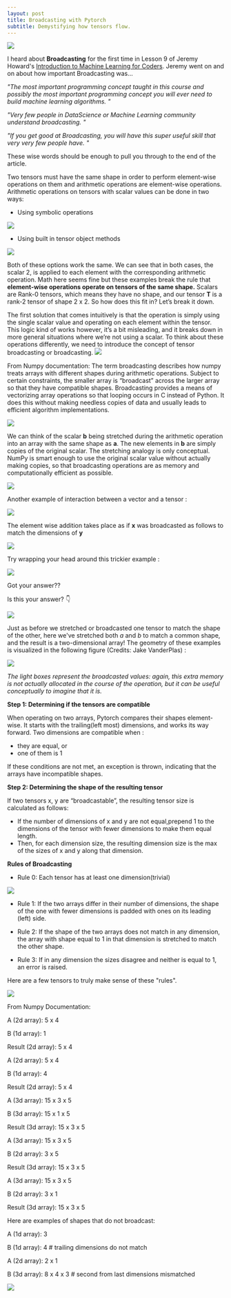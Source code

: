 ```yaml
---
layout: post
title: Broadcasting with Pytorch
subtitle: Demystifying how tensors flow.
---
```


![](https://i.ibb.co/qNkt1vw/Pytorchv-Tf.jpg)

I heard about **Broadcasting** for the first time in Lesson 9 of Jeremy Howard's [Introduction to Machine Learning for Coders](http://course18.fast.ai/ml). Jeremy went on and on about how important Broadcasting was...

*"The most important programming concept taught in this course and possibly the most important programming concept you will ever need to build machine learning algorithms. "*

*"Very few people in DataScience or Machine Learning community understand broadcasting. "*

*"If you get good at Broadcasting, you will have this super useful skill that very very few people have. "*

These wise words should be enough to pull you through to the end of the article.

Two tensors must have the same shape in order to perform element-wise operations on them and arithmetic operations are element-wise operations. Arithmetic operations on tensors with scalar values can be done in two ways: 

* Using symbolic operations

![](https://github.com/jidindinesh/jidindinesh.github.io/blob/master/assets/symbolic.PNG)

* Using built in tensor object methods

![](https://github.com/jidindinesh/jidindinesh.github.io/blob/master/assets/builtintensorobjmethods.PNG)

Both of these options work the same. We can see that in both cases, the scalar 2, is applied to each element with the corresponding arithmetic operation. Math here seems fine but these examples break the rule that **element-wise operations operate on tensors of the same shape.**
Scalars are Rank-0 tensors, which means they have no shape, and our tensor **T** is a rank-2 tensor of shape 2 x 2. So how does this fit in? Let’s break it down.

The first solution that comes intuitively is that the operation is simply using the single scalar value and operating on each element within the tensor. This logic kind of works however, it’s a bit misleading, and it breaks down in more general situations where we’re not using a scalar. To think about these operations differently, we need to introduce the concept of tensor broadcasting or broadcasting.
![](https://github.com/jidindinesh/jidindinesh.github.io/blob/master/assets/broadcasting%20microphone%20mic.jpg)

From Numpy documentation:
The term broadcasting describes how numpy treats arrays with different shapes during arithmetic operations. Subject to certain constraints, the smaller array is “broadcast” across the larger array so that they have compatible shapes. Broadcasting provides a means of vectorizing array operations so that looping occurs in C instead of Python. It does this without making needless copies of data and usually leads to efficient algorithm implementations.

![](https://github.com/jidindinesh/jidindinesh.github.io/blob/master/assets/1..PNG)

We can think of the scalar **b** being stretched during the arithmetic operation into an array with the same shape as **a**. The new elements in **b** are simply copies of the original scalar. The stretching analogy is only conceptual. NumPy is smart enough to use the original scalar value without actually making copies, so that broadcasting operations are as memory and computationally efficient as possible.

![](https://github.com/jidindinesh/jidindinesh.github.io/blob/master/assets/2,.PNG)

Another example of interaction between a vector and a tensor :

![](https://github.com/jidindinesh/jidindinesh.github.io/blob/master/assets/3.PNG)

The element wise addition takes place as if **x** was broadcasted as follows to match the dimensions of **y**

![](https://github.com/jidindinesh/jidindinesh.github.io/blob/master/assets/4.PNG)

Try wrapping your head around this trickier example :

![](https://github.com/jidindinesh/jidindinesh.github.io/blob/master/assets/tricky%20(2).PNG)

Got your answer??

Is this your answer? 👇

![](https://github.com/jidindinesh/jidindinesh.github.io/blob/master/assets/tricky.PNG)

Just as before we stretched or broadcasted one tensor to match the shape of the other, here we've stretched both *a* and *b* to match a common shape, and the result is a two-dimensional array! The geometry of these examples is visualized in the following figure (Credits: Jake VanderPlas) :

![](https://github.com/jidindinesh/jidindinesh.github.io/blob/master/assets/broadcasting.png)

*The light boxes represent the broadcasted values: again, this extra memory is not actually allocated in the course of the operation, but it can be useful conceptually to imagine that it is.*

**Step 1: Determining if the tensors are compatible**

When operating on two arrays, Pytorch compares their shapes element-wise. It starts with the trailing(left most) dimensions, and works its way forward. Two dimensions are compatible when :
* they are equal, or
* one of them is 1

If these conditions are not met, an exception is thrown, indicating that the arrays have incompatible shapes. 

**Step 2: Determining the shape of the resulting tensor**

If two tensors x, y are “broadcastable”, the resulting tensor size is calculated as follows:

* If the number of dimensions of x and y are not equal,prepend 1 to the dimensions of the tensor with fewer dimensions to make them equal length.
* Then, for each dimension size, the resulting dimension size is the max of the sizes of x and y along that dimension.

**Rules of Broadcasting**
* Rule 0: Each tensor has at least one dimension(trivial)

![](https://github.com/jidindinesh/jidindinesh.github.io/blob/master/assets/0tensor.PNG)

* Rule 1: If the two arrays differ in their number of dimensions, the shape of the one with fewer dimensions is padded with ones on its leading (left) side.

* Rule 2: If the shape of the two arrays does not match in any dimension, the array with shape equal to 1 in that dimension is stretched to match the other shape.

* Rule 3: If in any dimension the sizes disagree and neither is equal to 1, an error is raised.

Here are a few tensors to truly make sense of these "rules".

![](https://github.com/jidindinesh/jidindinesh.github.io/blob/master/assets/example.PNG)

From Numpy Documentation:

A      (2d array):  5 x 4

B      (1d array):      1

Result (2d array):  5 x 4

A      (2d array):  5 x 4

B      (1d array):      4

Result (2d array):  5 x 4

A      (3d array):  15 x 3 x 5

B      (3d array):  15 x 1 x 5

Result (3d array):  15 x 3 x 5

A      (3d array):  15 x 3 x 5

B      (2d array):       3 x 5

Result (3d array):  15 x 3 x 5

A      (3d array):  15 x 3 x 5

B      (2d array):       3 x 1

Result (3d array):  15 x 3 x 5

Here are examples of shapes that do not broadcast:

A      (1d array):  3

B      (1d array):  4 # trailing dimensions do not match

A      (2d array):      2 x 1

B      (3d array):  8 x 4 x 3 # second from last dimensions mismatched

![](https://github.com/jidindinesh/jidindinesh.github.io/blob/master/assets/example_error.PNG)
